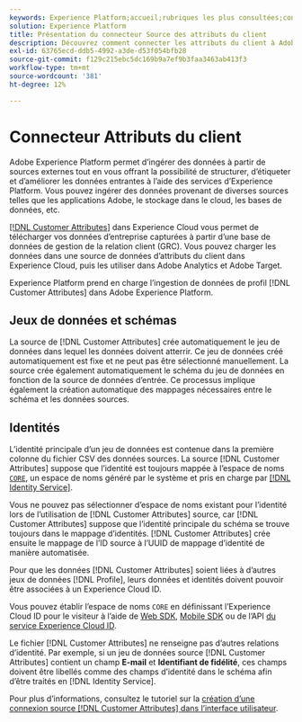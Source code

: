 ```yaml
---
keywords: Experience Platform;accueil;rubriques les plus consultées;connecteur Attributs du client
solution: Experience Platform
title: Présentation du connecteur Source des attributs du client
description: Découvrez comment connecter les attributs du client à Adobe Experience Platform à l’aide d’API ou de l’interface utilisateur
exl-id: 63765ecd-ddb5-4992-a3de-d53f054bfb28
source-git-commit: f129c215ebc5dc169b9a7ef9b3faa3463ab413f3
workflow-type: tm+mt
source-wordcount: '381'
ht-degree: 12%

---
```


# Connecteur Attributs du client

Adobe Experience Platform permet d’ingérer des données à partir de sources externes tout en vous offrant la possibilité de structurer, d’étiqueter et d’améliorer les données entrantes à l’aide des services d’Experience Platform. Vous pouvez ingérer des données provenant de diverses sources telles que les applications Adobe, le stockage dans le cloud, les bases de données, etc.

[[!DNL Customer Attributes]](https://experienceleague.adobe.com/docs/core-services/interface/services/customer-attributes/attributes.html?lang=fr) dans Experience Cloud vous permet de télécharger vos données d’entreprise capturées à partir d’une base de données de gestion de la relation client (GRC). Vous pouvez charger les données dans une source de données d’attributs du client dans Experience Cloud, puis les utiliser dans Adobe Analytics et Adobe Target.

Experience Platform prend en charge l’ingestion de données de profil [!DNL Customer Attributes] dans Adobe Experience Platform.

## Jeux de données et schémas

La source de [!DNL Customer Attributes] crée automatiquement le jeu de données dans lequel les données doivent atterrir. Ce jeu de données créé automatiquement est fixe et ne peut pas être sélectionné manuellement. La source crée également automatiquement le schéma du jeu de données en fonction de la source de données d’entrée. Ce processus implique également la création automatique des mappages nécessaires entre le schéma et les données sources.

## Identités

L’identité principale d’un jeu de données est contenue dans la première colonne du fichier CSV des données sources. La source [!DNL Customer Attributes] suppose que l’identité est toujours mappée à l’espace de noms [`CORE`](../../../identity-service/features/namespaces.md), un espace de noms généré par le système et pris en charge par [[!DNL Identity Service]](../../../identity-service/home.md).

Vous ne pouvez pas sélectionner d’espace de noms existant pour l’identité lors de l’utilisation de [!DNL Customer Attributes] source, car [!DNL Customer Attributes] suppose que l’identité principale du schéma se trouve toujours dans le mappage d’identités. [!DNL Customer Attributes] crée ensuite le mappage de l’ID source à l’UUID de mappage d’identité de manière automatisée.

Pour que les données [!DNL Customer Attributes] soient liées à d’autres jeux de données [!DNL Profile], leurs données et identités doivent pouvoir être associées à un Experience Cloud ID.

Vous pouvez établir l’espace de noms `CORE` en définissant l’Experience Cloud ID pour le visiteur à l’aide de [Web SDK](/help/web-sdk/identity/overview.md), [Mobile SDK](https://developer.adobe.com/client-sdks/documentation/mobile-core/identity/) ou de l’API [du service Experience Cloud ID](https://experienceleague.adobe.com/docs/id-service/using/intro/overview.html?lang=fr).

Le fichier [!DNL Customer Attributes] ne renseigne pas d’autres relations d’identité. Par exemple, si un jeu de données source [!DNL Customer Attributes] contient un champ **E-mail** et **Identifiant de fidélité**, ces champs doivent être libellés comme des champs d’identité dans le schéma afin d’être traités en [!DNL Identity Service].

Pour plus d’informations, consultez le tutoriel sur la [création d’une connexion source [!DNL Customer Attributes] dans l’interface utilisateur](../../tutorials/ui/create/adobe-applications/customer-attributes.md).
